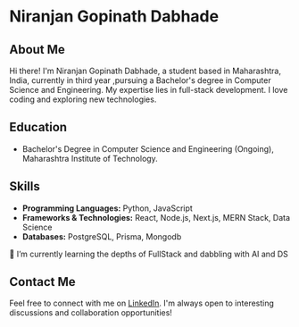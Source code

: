 # Niranjan Gopinath Dabhade

## About Me

Hi there! I'm Niranjan Gopinath Dabhade, a student based in Maharashtra, India, currently in third year ,pursuing a Bachelor's degree in Computer Science and Engineering. My expertise lies in full-stack development. I love coding and exploring new technologies.

## Education

- Bachelor's Degree in Computer Science and Engineering (Ongoing), Maharashtra Institute of Technology.

## Skills

- **Programming Languages:** Python, JavaScript
- **Frameworks & Technologies:** React, Node.js, Next.js, MERN Stack, Data Science
- **Databases:** PostgreSQL, Prisma, Mongodb

 🌱 I’m currently learning the  depths of FullStack and dabbling with AI and DS
 
## Contact Me

Feel free to connect with me on [LinkedIn](https://www.linkedin.com/in/niranjan-dabhade-b5b7a8215/). I'm always open to interesting discussions and collaboration opportunities!










<!--
**NIRONMAN/NIRONMAN** is a ✨ _special_ ✨ repository because its `README.md` (this file) appears on your GitHub profile.

Here are some ideas to get you started:

- 🔭 I’m currently working on ...

- 👯 I’m looking to collaborate on ...
- 🤔 I’m looking for help with ...
- 💬 Ask me about ...
- 📫 How to reach me: ...
- 😄 Pronouns: ...
- ⚡ Fun fact: ...
-->
